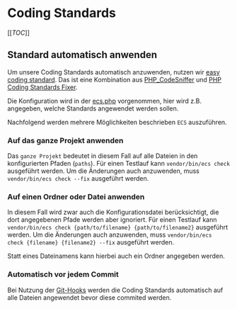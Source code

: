 # Coding Standards

[[_TOC_]]

## Standard automatisch anwenden
Um unsere Coding Standards automatisch anzuwenden, nutzen wir [easy coding standard](https://github.com/symplify/easy-coding-standard).
Das ist eine Kombination aus [PHP_CodeSniffer](https://github.com/squizlabs/PHP_CodeSniffer) und [PHP Coding Standards Fixer](https://github.com/PHP-CS-Fixer/PHP-CS-Fixer).

Die Konfiguration wird in der [ecs.php](../ecs.php) vorgenommen, hier wird z.B. angegeben, welche Standards angewendet werden sollen.

Nachfolgend werden mehrere Möglichkeiten beschrieben `ECS` auszuführen.

### Auf das ganze Projekt anwenden
Das `ganze Projekt` bedeutet in diesem Fall auf alle Dateien in den konfigurierten Pfaden (`paths`).
Für einen Testlauf kann `vendor/bin/ecs check` ausgeführt werden. Um die Änderungen auch anzuwenden, muss
`vendor/bin/ecs check --fix` ausgeführt werden.

### Auf einen Ordner oder Datei anwenden
In diesem Fall wird zwar auch die Konfigurationsdatei berücksichtigt, die dort angegebenen Pfade werden
aber ignoriert. Für einen Testlauf kann `vendor/bin/ecs check {path/to/filename} {path/to/filename2}`
ausgeführt werden. Um die Änderungen auch anzuwenden, muss `vendor/bin/ecs check {filename} {filename2} --fix` 
ausgeführt werden.

Statt eines Dateinamens kann hierbei auch ein Ordner angegeben werden.

### Automatisch vor jedem Commit
Bei Nutzung der [Git-Hooks](git-hooks.md) werden die Coding Standards automatisch auf alle Dateien angewendet
bevor diese commited werden.

